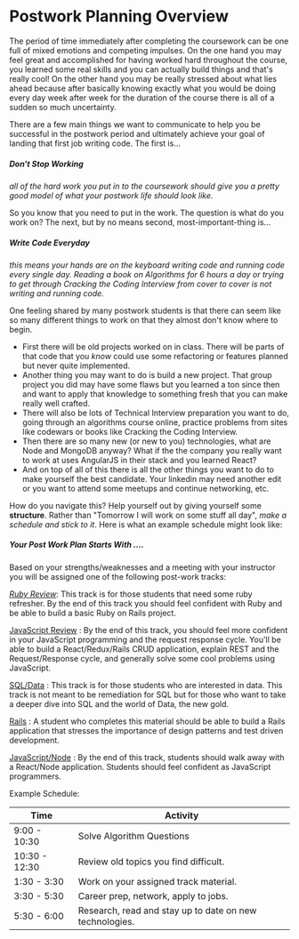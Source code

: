 # Postwork Planning Overview

The period of time immediately after completing the coursework can be one full of mixed emotions and competing impulses.  On the one hand you may feel great and accomplished for having worked hard throughout the course, you learned some real skills and you can actually build things and that's really cool! On the other hand you may be really stressed about what lies ahead because after basically knowing exactly what you would be doing every day week after week for the duration of the course there is all of a sudden so much uncertainty.

There are a few main things we want to communicate to help you be successful in the postwork period and ultimately achieve your goal of landing that first job writing code.  The first is...     

##### **Don't Stop Working**
*all of the hard work you put in to the coursework should give you a pretty good model of what your postwork life should look like.*

So you know that you need to put in the work. The question is what do you work on?  The next, but by no means second, most-important-thing is...      

##### **Write Code Everyday**
*this means your hands are on the keyboard writing code and running code every single day.  Reading a book on Algorithms for 6 hours a day or trying to get through Cracking the Coding Interview from cover to cover is not writing and running code.*

One feeling shared by many postwork students is that there can seem like so many different things to work on that they almost don't know where to begin.  
+ First there will be old projects worked on in class.  There will be parts of that code that you *know* could use some refactoring or features planned but never quite implemented.
+ Another thing you may want to do is build a new project. That group project you did may have some flaws but you learned a ton since then and want to apply that knowledge to something fresh that you can make really well crafted.  
+ There will also be lots of Technical Interview preparation you want to do, going through an algorithms course online, practice problems from sites like codewars or books like Cracking the Coding Interview.
+ Then there are so many new (or new to you) technologies, what are Node and MongoDB anyway? What if the the company you really want to work at uses AngularJS in their stack and you learned React?  
+ And on top of all of this there is all the other things you want to do to make yourself the best candidate.  Your linkedin may need another edit or you want to attend some meetups and continue networking, etc.

How do you navigate this?  Help yourself out by giving yourself some **structure**.  Rather than "Tomorrow I will work on some stuff all day", *make a schedule and stick to it*. Here is what an example schedule might look like:

##### Your Post Work Plan Starts With .... 

Based on your strengths/weaknesses and a meeting with your instructor you will be assigned one of the following post-work tracks:

*[Ruby Review](https://github.com/learn-co-curriculum/ruby-postwork-plan)*: This track is for those students that need some ruby refresher. By the end of this track you should feel confident with Ruby and be able to build a basic Ruby on Rails project. 

[JavaScript Review](https://github.com/learn-co-curriculum/javascript-postwork-plan) : By the end of this track, you should feel more confident in your JavaScript programming and the request response cycle. You'll be able to build a React/Redux/Rails CRUD application, explain REST and the Request/Response cycle, and generally solve some cool problems using JavaScript.

[SQL/Data](https://github.com/learn-co-curriculum/data-postwork-plan) : This track is for those students who are interested in data. This track is not meant to be remediation for SQL but for those who want to take a deeper dive into SQL and the world of Data, the new gold.

[Rails](https://github.com/learn-co-curriculum/rails-postwork) : A student who completes this material should be able to build a Rails application that stresses the importance of design patterns and test driven development.

[JavaScript/Node](https://github.com/learn-co-curriculum/javascript-node-postwork-plan) : By the end of this track, students should walk away with a React/Node application. Students should feel confident as JavaScript programmers.


Example Schedule: 

| Time | Activity |  
| ---- | ----- |  
|9:00 - 10:30 | Solve Algorithm Questions  
|10:30 - 12:30| Review old topics you find difficult.  
|1:30 - 3:30  | Work on your assigned track material.  
|3:30 - 5:30  | Career prep, network, apply to jobs.  
|5:30 - 6:00  | Research, read and stay up to date on new technologies.  
